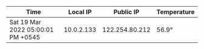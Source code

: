 | Time     | Local IP | Public IP | Temperature |
| ----------- | ----------- | ----------- | ----------- |
| Sat 19 Mar 2022 05:00:01 PM +0545      | 10.0.2.133     | 122.254.80.212  | 56.9° |
